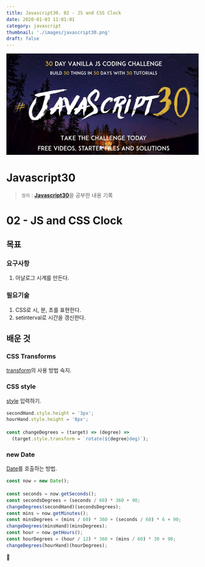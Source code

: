 ```yaml
---
title: Javascript30. 02 - JS and CSS Clock
date: 2020-01-03 11:01:01
category: javascript
thumbnail: './images/javascript30.png'
draft: false
---
```


![](./images/javascript30.png)

# Javascript30

> `정리` : [**Javascript30**](https://javascript30.com)을 공부한 내용 기록

# 02 - JS and CSS Clock

## 목표

### 요구사항

1. 아날로그 시계를 만든다.

### 필요기술

1. CSS로 시, 분, 초를 표현한다.
2. setinterval로 시간을 갱신한다.

## 배운 것

### CSS Transforms

[transform](https://developer.mozilla.org/ko/docs/Web/CSS/CSS_Transforms/Using_CSS_transforms)의 사용 방법 숙지.

### CSS style

[style](https://developer.mozilla.org/ko/docs/Web/API/HTMLElement/style) 입력하기.

```js
secondHand.style.height = '3px';
hourHand.style.height = '8px';

const changeDegrees = (target) => (degree) =>
  (target.style.transform = `rotate(${degree}deg)`);
```

### new Date

[Date](https://developer.mozilla.org/ko/docs/Web/JavaScript/Reference/Global_Objects/Date)를 호출하는 방법.

```js
const now = new Date();

const seconds = now.getSeconds();
const secondsDegrees = (seconds / 60) * 360 + 90;
changeDegrees(secondHand)(secondsDegrees);
const mins = now.getMinutes();
const minsDegrees = (mins / 60) * 360 + (seconds / 60) * 6 + 90;
changeDegrees(minsHand)(minsDegrees);
const hour = now.getHours();
const hourDegrees = (hour / 12) * 360 + (mins / 60) * 30 + 90;
changeDegrees(hourHand)(hourDegrees);
```

👋
